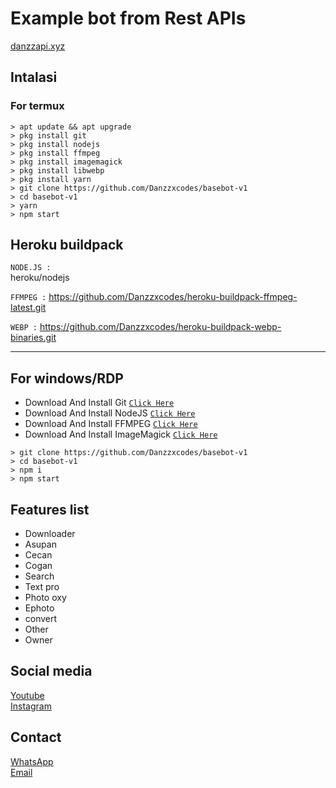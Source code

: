 # Example bot from Rest APIs
<a href="https://danzzapi.xyz">danzzapi.xyz</a>

## Intalasi
### For termux

```
> apt update && apt upgrade
> pkg install git
> pkg install nodejs
> pkg install ffmpeg
> pkg install imagemagick
> pkg install libwebp
> pkg install yarn
> git clone https://github.com/Danzzxcodes/basebot-v1
> cd basebot-v1
> yarn
> npm start
```

## Heroku buildpack
```NODE.JS :```<br>
heroku/nodejs

```FFMPEG :```
https://github.com/Danzzxcodes/heroku-buildpack-ffmpeg-latest.git

```WEBP :```
https://github.com/Danzzxcodes/heroku-buildpack-webp-binaries.git

---------

## For windows/RDP

* Download And Install Git [`Click Here`](https://git-scm.com/downloads)
* Download And Install NodeJS [`Click Here`](https://nodejs.org/en/download)
* Download And Install FFMPEG [`Click Here`](https://ffmpeg.org/download.html)
* Download And Install ImageMagick [`Click Here`](https://imagemagick.org/script/download.php)

```
> git clone https://github.com/Danzzxcodes/basebot-v1
> cd basebot-v1
> npm i
> npm start
```


## Features list
* Downloader
* Asupan
* Cecan
* Cogan
* Search
* Text pro
* Photo oxy
* Ephoto
* convert
* Other
* Owner

## Social media
<a href="https://youtube.com/DanzzCoding">Youtube</a><br>
<a href="https://instagram.com/ramdani_real01">Instagram</a><br>

## Contact
<a href="https://wa.me/6289512545999">WhatsApp</a><br>
<a href="mailto:danzzcoding@gmail.com">Email</a>
